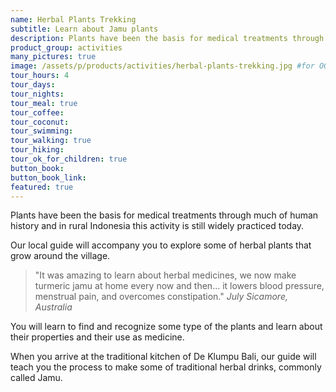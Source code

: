 ```yaml
---
name: Herbal Plants Trekking
subtitle: Learn about Jamu plants
description: Plants have been the basis for medical treatments through much of human history and in rural Indonesia this activity is still widely practiced today. Our local guide will accompany you to explore some of herbal plants that grow around the village.
product_group: activities
many_pictures: true
image: /assets/p/products/activities/herbal-plants-trekking.jpg #for OG and twitter cards
tour_hours: 4
tour_days:
tour_nights:
tour_meal: true
tour_coffee:
tour_coconut:
tour_swimming:
tour_walking: true
tour_hiking:
tour_ok_for_children: true
button_book:
button_book_link:
featured: true
---
```


Plants have been the basis for medical treatments through much of human history and in rural Indonesia this activity is still widely practiced today.

Our local guide will accompany you to explore some of herbal plants that grow around the village.

>"It was amazing to learn about herbal medicines, we now make turmeric jamu at home every now and then... it lowers blood pressure, menstrual pain, and overcomes constipation." _July Sicamore, Australia_

You will learn to find and recognize some type of the plants and learn about their properties and their use as medicine.

When you arrive at the traditional kitchen of De Klumpu Bali, our guide will teach you the process to make some of traditional herbal drinks, commonly called Jamu.
